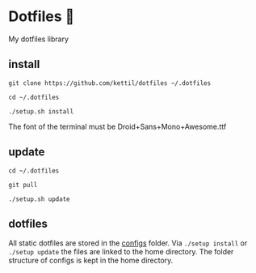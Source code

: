# Dotfiles 🎃

My dotfiles library

## install

```
git clone https://github.com/kettil/dotfiles ~/.dotfiles

cd ~/.dotfiles

./setup.sh install
```

The font of the terminal must be Droid+Sans+Mono+Awesome.ttf

## update

```
cd ~/.dotfiles

git pull

./setup.sh update
```

## dotfiles

All static dotfiles are stored in the [configs](./configs) folder. Via `./setup install` or `./setup update` the files are linked to the home directory. The folder structure of configs is kept in the home directory.

